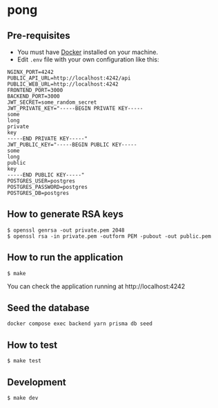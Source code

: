 # pong

## Pre-requisites
- You must have [Docker](https://docs.docker.com/get-docker/) installed on your machine.
- Edit `.env` file with your own configuration like this:
```
NGINX_PORT=4242
PUBLIC_API_URL=http://localhost:4242/api
PUBLIC_WEB_URL=http://localhost:4242
FRONTEND_PORT=3000
BACKEND_PORT=3000
JWT_SECRET=some_random_secret
JWT_PRIVATE_KEY="-----BEGIN PRIVATE KEY-----
some
long
private
key
-----END PRIVATE KEY-----"
JWT_PUBLIC_KEY="-----BEGIN PUBLIC KEY-----
some
long
public
key
-----END PUBLIC KEY-----"
POSTGRES_USER=postgres
POSTGRES_PASSWORD=postgres
POSTGRES_DB=postgres
```

## How to generate RSA keys
```
$ openssl genrsa -out private.pem 2048
$ openssl rsa -in private.pem -outform PEM -pubout -out public.pem
```

## How to run the application
```
$ make
```

You can check the application running at http://localhost:4242

## Seed the database
```
docker compose exec backend yarn prisma db seed
```

## How to test
```
$ make test
```

## Development
```
$ make dev
```
